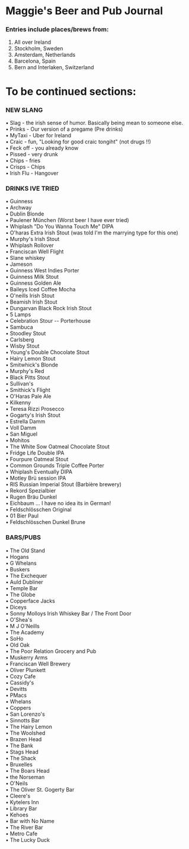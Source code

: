 # Maggie's Beer and Pub Journal
### Entries include places/brews from: 
1) All over Ireland    
2) Stockholm, Sweden   
3) Amsterdam, Netherlands  
4) Barcelona, Spain   
5) Bern and Interlaken, Switzerland  


# To be continued sections: 
### NEW SLANG ###
• Slag - the irish sense of humor. Basically being mean to someone else.   
• Prinks - Our version of a pregame (Pre drinks)  
• MyTaxi - Uber for Ireland   
• Craic - fun, "Looking for good craic tongiht" (not drugs !!)  
• Feck off - you already know  
• Pissed - very drunk    
• Chips - fries  
• Crisps - Chips  
• Irish Flu - Hangover   

### DRINKS IVE TRIED ###
• Guinness  
• Archway  
• Dublin Blonde   
• Paulener München (Worst beer I have ever tried)   
• Whiplash "Do You Wanna Touch Me" DIPA     
• O'haras Extra Irish Stout (was told I'm the marrying type for this one)    
• Murphy's Irish Stout  
• Whiplash Rollover    
• Franciscan Well Flight     
• Slane whiskey  
• Jameson   
• Guinness West Indies Porter  
• Guinness Milk Stout    
• Guinness Golden Ale  
• Baileys Iced Coffee Mocha  
• O'neills Irish Stout    
• Beamish Irish Stout       
• Dungarvan Black Rock Irish Stout    
• 5 Lamps     
• Celebration Stour -- Porterhouse    
• Sambuca   
• Stoodley Stout    
• Carlsberg   
• Wisby Stout   
• Young's Double Chocolate Stout   
• Hairy Lemon Stout   
• Smitwhick's Blonde   
• Murphy's Red   
• Black Pitts Stout   
• Sullivan's   
• Smithick's Flight   
• O'Haras Pale Ale   
• Kilkenny   
• Teresa Rizzi Prosecco   
• Gogarty's Irish Stout   
• Estrella Damm   
• Voll Damm   
• San Miguel   
• Mohitos   
• The White Sow Oatmeal Chocolate Stout   
• Fridge Life Double IPA   
• Fourpure Oatmeal Stout   
• Common Grounds Triple Coffee Porter   
• Whiplash Eventually DIPA   
• Motley Brü session IPA   
• RIS Russian Imperial Stout (Barbière brewery)   
• Rekord Spezialbier   
• Rugen Bräu Dunkel   
• Eichbaum  ... I have no idea its in German!   
• Feldschlösschen Original  
• 01 Bier Paul  
• Feldschlösschen Dunkel Brune  


### BARS/PUBS ###
• The Old Stand  
• Hogans  
• G Whelans  
• Buskers  
• The Exchequer  
• Auld Dubliner  
• Temple Bar    
• The Globe    
• Copperface Jacks     
• Diceys     
• Sonny Molloys Irish Whiskey Bar / The Front Door    
• O'Shea's    
• M J O'Neills    
• The Academy   
• SoHo   
• Old Oak   
• The Poor Relation Grocery and Pub   
• Muskerry Arms  
• Franciscan Well Brewery    
• Oliver Plunkett   
• Cozy Cafe   
• Cassidy's   
• Devitts   
• PMacs   
• Whelans   
• Coppers   
• San Lorenzo's   
• Sinnotts Bar   
• The Hairy Lemon   
• The Woolshed   
• Brazen Head   
• The Bank   
• Stags Head   
• The Shack   
• Bruxelles   
• The Boars Head   
• the Norseman   
• O'Neils   
• The Oliver St. Gogerty Bar   
• Cleere's   
• Kytelers Inn   
• Library Bar   
• Kehoes   
• Bar with No Name   
• The River Bar   
• Metro Cafe    
• The Lucky Duck  




